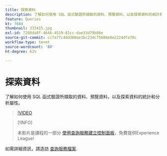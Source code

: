 ```yaml
---
title: 探索資料
description: 了解如何使用 SQL 函式驗證所擷取的資料、預覽資料，以及探索資料的統計和分析屬性。
feature: Queries
kt: 7684
thumbnail: 333415.jpg
exl-id: 7288da8f-4646-4519-81cc-dae33d79b86e
source-git-commit: cc7a77c4dd380ae1bc23dc75608e8e2224dfe78c
workflow-type: tm+mt
source-wordcount: '80'
ht-degree: 61%

---
```


# 探索資料

了解如何使用 SQL 函式驗證所擷取的資料、預覽資料，以及探索資料的統計和分析屬性。

>[!VIDEO](https://video.tv.adobe.com/v/333415?quality=12&learn=on)

>[!INFO]
>
> 本影片是課程的一部分 [使用查詢服務建立控制面板](https://experienceleague.adobe.com/?recommended=ExperiencePlatform-D-1-2021.1.qsvc.dash)，免費提供Experience League!

如需詳細資訊，請造訪 [查詢服務檔案](https://experienceleague.adobe.com/docs/experience-platform/query/home.html?lang=zh-Hant).
